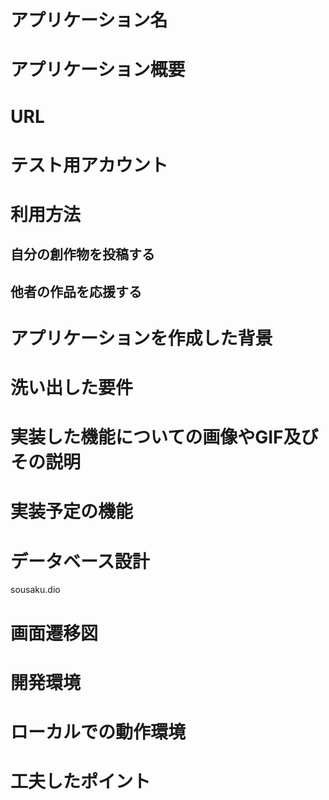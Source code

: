 # アプリケーション名



# アプリケーション概要


# URL



# テスト用アカウント


# 利用方法
## 自分の創作物を投稿する
## 他者の作品を応援する
# アプリケーションを作成した背景
# 洗い出した要件
# 実装した機能についての画像やGIF及びその説明
# 実装予定の機能
# データベース設計
  sousaku.dio
# 画面遷移図
# 開発環境
# ローカルでの動作環境
# 工夫したポイント